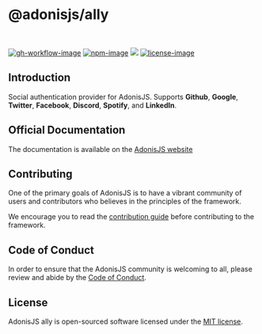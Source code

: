 # @adonisjs/ally

<br />

[![gh-workflow-image]][gh-workflow-url] [![npm-image]][npm-url] ![][typescript-image] [![license-image]][license-url]

## Introduction
Social authentication provider for AdonisJS. Supports **Github**, **Google**, **Twitter**, **Facebook**, **Discord**, **Spotify**, and **LinkedIn**.

## Official Documentation
The documentation is available on the [AdonisJS website](https://docs.adonisjs.com/guides/social_auth)

## Contributing
One of the primary goals of AdonisJS is to have a vibrant community of users and contributors who believes in the principles of the framework.

We encourage you to read the [contribution guide](https://github.com/adonisjs/.github/blob/main/docs/CONTRIBUTING.md) before contributing to the framework.

## Code of Conduct
In order to ensure that the AdonisJS community is welcoming to all, please review and abide by the [Code of Conduct](https://github.com/adonisjs/.github/blob/main/docs/CODE_OF_CONDUCT.md).

## License
AdonisJS ally is open-sourced software licensed under the [MIT license](LICENSE.md).

[gh-workflow-image]: https://img.shields.io/github/actions/workflow/status/adonisjs/ally/checks.yml?style=for-the-badge
[gh-workflow-url]: https://github.com/adonisjs/ally/actions/workflows/checks.yml "Github action"

[npm-image]: https://img.shields.io/npm/v/@adonisjs/ally/latest.svg?style=for-the-badge&logo=npm
[npm-url]: https://www.npmjs.com/package/@adonisjs/ally/v/latest "npm"

[typescript-image]: https://img.shields.io/badge/Typescript-294E80.svg?style=for-the-badge&logo=typescript

[license-url]: LICENSE.md
[license-image]: https://img.shields.io/github/license/adonisjs/ally?style=for-the-badge
